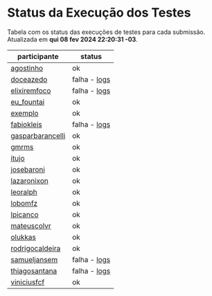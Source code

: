# Status da Execução dos Testes
Tabela com os status das execuções de testes para cada submissão.
Atualizada em **qui 08 fev 2024 22:20:31 -03**.
 
| participante | status |
| --           | --     |
| [agostinho](./participantes/agostinho) | ok |
| [doceazedo](./participantes/doceazedo) | falha - [logs](./participantes/doceazedo/docker-compose.logs) |
| [elixiremfoco](./participantes/elixiremfoco) | falha - [logs](./participantes/elixiremfoco/docker-compose.logs) |
| [eu_fountai](./participantes/eu_fountai) | ok |
| [exemplo](./participantes/exemplo) | ok |
| [fabiokleis](./participantes/fabiokleis) | falha - [logs](./participantes/fabiokleis/docker-compose.logs) |
| [gasparbarancelli](./participantes/gasparbarancelli) | ok |
| [gmrms](./participantes/gmrms) | ok |
| [itujo](./participantes/itujo) | ok |
| [josebaroni](./participantes/josebaroni) | ok |
| [lazaronixon](./participantes/lazaronixon) | ok |
| [leoralph](./participantes/leoralph) | ok |
| [lobomfz](./participantes/lobomfz) | ok |
| [lpicanco](./participantes/lpicanco) | ok |
| [mateuscolvr](./participantes/mateuscolvr) | ok |
| [olukkas](./participantes/olukkas) | ok |
| [rodrigocaldeira](./participantes/rodrigocaldeira) | ok |
| [samueljansem](./participantes/samueljansem) | falha - [logs](./participantes/samueljansem/docker-compose.logs) |
| [thiagosantana](./participantes/thiagosantana) | falha - [logs](./participantes/thiagosantana/docker-compose.logs) |
| [viniciusfcf](./participantes/viniciusfcf) | ok |
